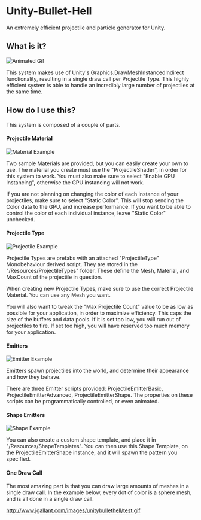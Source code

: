 # Unity-Bullet-Hell
An extremely efficient projectile and particle generator for Unity.

## What is it?
![Animated Gif](http://www.jgallant.com/images/unitybullethell/demo2.gif)

This system makes use of Unity's Graphics.DrawMeshInstancedIndirect functionality, resulting in a single draw call per Projectile Type.  This highly efficient system is able to handle an incredibly large number of projectiles at the same time.

## How do I use this?
This system is composed of a couple of parts.  
#### Projectile Material
![Material Example](http://www.jgallant.com/images/unitybullethell/mats.png)

Two sample Materials are provided, but you can easily create your own to use.  The material you create must use the "ProjectileShader", in order for this system to work.  You must also make sure to select "Enable GPU Instancing", otherwise the GPU instancing will not work.  

If you are not planning on changing the color of each instance of your projectiles, make sure to select "Static Color".  This will stop sending the Color data to the GPU, and increase performance.  If you want to be able to control the color of each individual instance, leave "Static Color" unchecked.

#### Projectile Type
![Projectile Example](http://www.jgallant.com/images/unitybullethell/projectile.png)

Projectile Types are prefabs with an attached "ProjectileType" Monobehaviour derived script.  They are stored in the "/Resources/ProjectileTypes" folder.  These define the Mesh, Material, and MaxCount of the projectile in question.  

When creating new Projectile Types, make sure to use the correct Projectile Material.  You can use any Mesh you want.

You will also want to tweak the "Max Projectile Count" value to be as low as possible for your application, in order to maximize efficiency.  This caps the size of the buffers and data pools.  If it is set too low, you will run out of projectiles to fire.  If set too high, you will have reserved too much memory for your application.

#### Emitters
![Emitter Example](http://www.jgallant.com/images/expanded.png)

Emitters spawn projectiles into the world, and determine their appearance and how they behave.

There are three Emitter scripts provided:  ProjectileEmitterBasic, ProjectileEmitterAdvanced, ProjectileEmitterShape.  The properties on these scripts can be programmatically controlled, or even animated.  

#### Shape Emitters
![Shape Example](http://www.jgallant.com/images/unitybullethell/shape.png)

You can also create a custom shape template, and place it in "/Resources/ShapeTemplates".  You can then use this Shape Template, on the ProjectileEmitterShape instance, and it will spawn the pattern you specified.

#### One Draw Call
The most amazing part is that you can draw large amounts of meshes in a single draw call.  In the example below, every dot of color is a sphere mesh, and is all done in a single draw call.

http://www.jgallant.com/images/unitybullethell/test.gif
